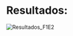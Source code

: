 # Resultados:

![Resultados_F1E2](https://user-images.githubusercontent.com/84712694/194772833-f03e7d73-99d1-49ad-845c-111e7d53d634.png)